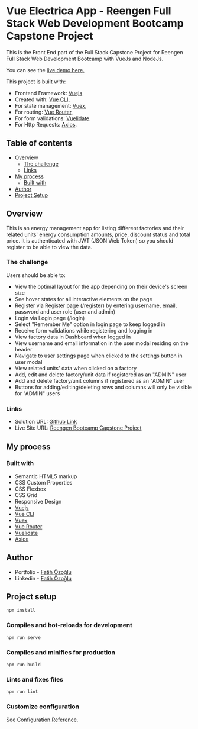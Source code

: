 # Vue Electrica App - Reengen Full Stack Web Development Bootcamp Capstone Project

This is the Front End part of the Full Stack Capstone Project for Reengen Full Stack Web Development Bootcamp with VueJs and NodeJs.

You can see the [live demo here.](https://fozoglu-reengen-capstone-app.surge.sh/)

This project is built with:

- Frontend Framework: [Vuejs](https://vuejs.org/)
- Created with: [Vue CLI](https://cli.vuejs.org/),
- For state management: [Vuex](https://vuex.vuejs.org/),
- For routing: [Vue Router](https://router.vuejs.org/),
- For form validations: [Vuelidate](https://vuelidate.js.org/).
- For Http Requests: [Axios](https://axios-http.com/).

## Table of contents

- [Overview](#overview)
  - [The challenge](#the-challenge)
  - [Links](#links)
- [My process](#my-process)
  - [Built with](#built-with)
- [Author](#author)
- [Project Setup](#project-setup)

## Overview

This is an energy management app for listing different factories and their related units' energy consumption amounts, price, discount status and total price. It is authenticated with JWT (JSON Web Token) so you should register to be able to view the data.

### The challenge

Users should be able to:

- View the optimal layout for the app depending on their device's screen size
- See hover states for all interactive elements on the page
- Register via Register page (/register) by entering username, email, password and user role (user and admin)
- Login via Login page (/login)
- Select "Remember Me" option in login page to keep logged in
- Receive form validations while registering and logging in
- View factory data in Dashboard when logged in
- View username and email information in the user modal residing on the header
- Navigate to user settings page when clicked to the settings button in user modal
- View related units' data when clicked on a factory
- Add, edit and delete factory/unit data if registered as an "ADMIN" user
- Add and delete factory/unit columns if registered as an "ADMIN" user
- Buttons for adding/editing/deleting rows and columns will only be visible for "ADMIN" users

### Links

- Solution URL: [Github Link](https://github.com/fatihozoglu/vue-reengen-bootcamp-capstone)
- Live Site URL: [Reengen Bootcamp Capstone Project](https://fozoglu-reengen-capstone-app.surge.sh/)

## My process

### Built with

- Semantic HTML5 markup
- CSS Custom Properties
- CSS Flexbox
- CSS Grid
- Responsive Design
- [Vuejs](https://vuejs.org/)
- [Vue CLI](https://cli.vuejs.org/)
- [Vuex](https://vuex.vuejs.org/)
- [Vue Router](https://router.vuejs.org/)
- [Vuelidate](https://vuelidate.js.org/)
- [Axios](https://axios-http.com/)

## Author

- Portfolio - [Fatih Özoğlu](https://fatihozoglu.github.io/react-portfolio/)
- Linkedin - [Fatih Özoğlu](https://www.linkedin.com/in/fatihozoglu/)

## Project setup

```
npm install
```

### Compiles and hot-reloads for development

```
npm run serve
```

### Compiles and minifies for production

```
npm run build
```

### Lints and fixes files

```
npm run lint
```

### Customize configuration

See [Configuration Reference](https://cli.vuejs.org/config/).
